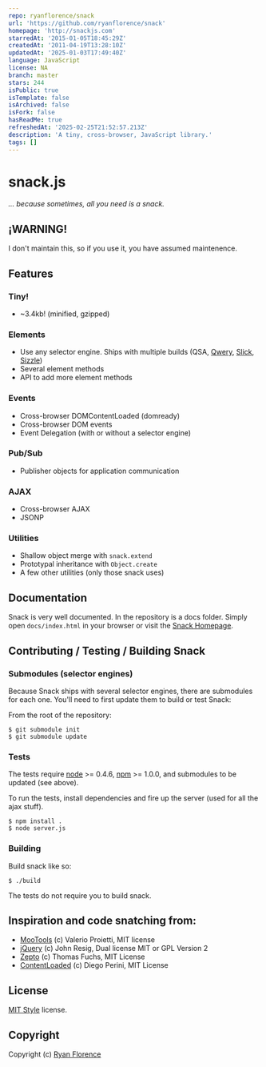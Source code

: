 ```yaml
---
repo: ryanflorence/snack
url: 'https://github.com/ryanflorence/snack'
homepage: 'http://snackjs.com'
starredAt: '2015-01-05T18:45:29Z'
createdAt: '2011-04-19T13:28:10Z'
updatedAt: '2025-01-03T17:49:40Z'
language: JavaScript
license: NA
branch: master
stars: 244
isPublic: true
isTemplate: false
isArchived: false
isFork: false
hasReadMe: true
refreshedAt: '2025-02-25T21:52:57.213Z'
description: 'A tiny, cross-browser, JavaScript library.'
tags: []
---
```


snack.js
========

_... because sometimes, all you need is a snack._

¡WARNING!
---------

I don't maintain this, so if you use it, you have assumed maintenence.

Features
--------

### Tiny!

- ~3.4kb! (minified, gzipped)

### Elements

- Use any selector engine. Ships with multiple builds (QSA, [Qwery](https://github.com/ded/qwery), [Slick](https://github.com/mootools/slick), [Sizzle](http://sizzlejs.com/))
- Several element methods
- API to add more element methods

### Events

- Cross-browser DOMContentLoaded (domready)
- Cross-browser DOM events
- Event Delegation (with or without a selector engine)

### Pub/Sub

- Publisher objects for application communication

### AJAX

- Cross-browser AJAX
- JSONP

### Utilities

- Shallow object merge with `snack.extend`
- Prototypal inheritance with `Object.create`
- A few other utilities (only those snack uses)

Documentation
-------------

Snack is very well documented. In the repository is a docs folder.
Simply open `docs/index.html` in your browser or visit the [Snack Homepage](http://snackjs.com).

Contributing / Testing / Building Snack
---------------------------------------

### Submodules (selector engines)

Because Snack ships with several selector engines, there are submodules
for each one.  You'll need to first update them to build or test Snack:

From the root of the repository:

    $ git submodule init
    $ git submodule update

### Tests

The tests require [node](http://nodejs.org/) >= 0.4.6, [npm](http://npmjs.org) >= 1.0.0, and submodules to be updated (see above).

To run the tests, install dependencies and fire up the server (used for all
the ajax stuff).

    $ npm install .
    $ node server.js

### Building

Build snack like so:

    $ ./build

The tests do not require you to build snack.

Inspiration and code snatching from:
------------------------------------

- [MooTools](http://mootools.net) (c) Valerio Proietti, MIT license
- [jQuery](http://jquery.com)  (c) John Resig, Dual license MIT or GPL Version 2
- [Zepto](https://github.com/madrobby/zepto) (c) Thomas Fuchs, MIT License
- [ContentLoaded](http://javascript.nwbox.com/ContentLoaded/) (c) Diego Perini, MIT License

License
-------

[MIT Style](http://creativecommons.org/licenses/MIT/) license.

Copyright
---------

Copyright (c) [Ryan Florence](http://ryanflorence.com)
